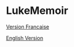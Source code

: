 # LukeMemoir

[Version Francaise](../main/2020-2021_DG_LUKE_DéclinDeLHégémonieDuChristianismeDansLeMondeOccidental-EtLImportanceDeLaSpiritualité_VERSION_FRANCAISE.pdf)

[English Version](../main/2020-2021_DG_LUKE_DeclineOfChristianitysHegemonyInTheWesternWorld-AndTheImportanceOfSpirituality_ORIGINAL_VERSION_ENGLISH.pdf)
